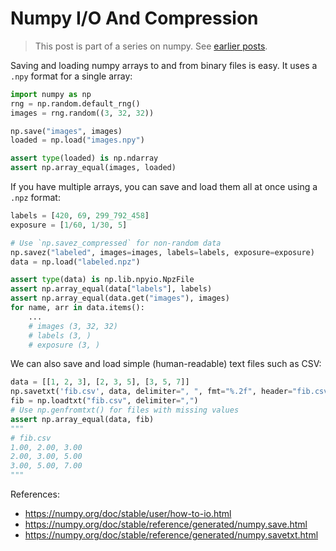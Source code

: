 # Numpy I/O And Compression
> This post is part of a series on numpy. See [earlier posts](/).

Saving and loading numpy arrays to and from binary files is easy. It uses a `.npy` format for a single array:
```python
import numpy as np
rng = np.random.default_rng()
images = rng.random((3, 32, 32))

np.save("images", images)
loaded = np.load("images.npy")

assert type(loaded) is np.ndarray
assert np.array_equal(images, loaded)
```

If you have multiple arrays, you can save and load them all at once using a `.npz` format:
```python
labels = [420, 69, 299_792_458]
exposure = [1/60, 1/30, 5]

# Use `np.savez_compressed` for non-random data
np.savez("labeled", images=images, labels=labels, exposure=exposure)
data = np.load("labeled.npz")

assert type(data) is np.lib.npyio.NpzFile
assert np.array_equal(data["labels"], labels)
assert np.array_equal(data.get("images"), images)
for name, arr in data.items():
    ...
    # images (3, 32, 32)
    # labels (3, )
    # exposure (3, )
```

We can also save and load simple (human-readable) text files such as CSV:
```python
data = [[1, 2, 3], [2, 3, 5], [3, 5, 7]]
np.savetxt('fib.csv', data, delimiter=", ", fmt="%.2f", header="fib.csv")
fib = np.loadtxt("fib.csv", delimiter=",")
# Use np.genfromtxt() for files with missing values
assert np.array_equal(data, fib)
"""
# fib.csv
1.00, 2.00, 3.00
2.00, 3.00, 5.00
3.00, 5.00, 7.00
"""
```

References:
- https://numpy.org/doc/stable/user/how-to-io.html
- https://numpy.org/doc/stable/reference/generated/numpy.save.html
- https://numpy.org/doc/stable/reference/generated/numpy.savetxt.html
